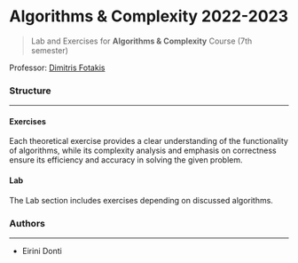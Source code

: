 # Algorithms & Complexity 2022-2023
> Lab and Exercises for **Algorithms & Complexity** Course (7th semester)

Professor: [Dimitris Fotakis](https://www.softlab.ntua.gr/~fotakis/)

### Structure
---
#### Exercises

Each theoretical exercise provides a clear understanding of the functionality of algorithms, while its complexity analysis and emphasis on correctness ensure its efficiency and accuracy in solving the given problem.
    
#### Lab

The Lab section includes exercises depending on discussed algorithms.

### Authors
---

- Eirini Donti

<!-- ### License
--- -->
